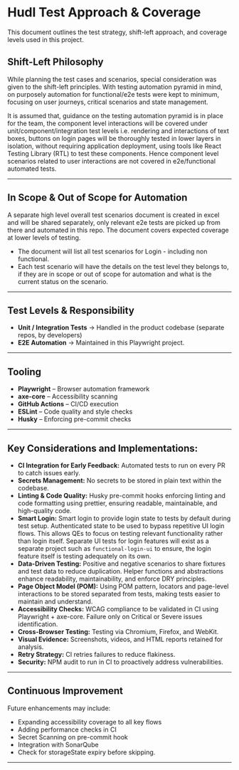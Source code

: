 # Hudl Test Approach & Coverage

This document outlines the test strategy, shift-left approach, and coverage levels used in this project.

## Shift-Left Philosophy

While planning the test cases and scenarios, special consideration was given to the shift-left principles. With testing automation pyramid in mind, on purposely automation for functional/e2e tests were kept to minimum, focusing on user journeys, critical scenarios and state management.

It is assumed that, guidance on the testing automation pyramid is in place for the team, the component level interactions will be covered under unit/component/integration test levels i.e. rendering and interactions of text boxes, buttons on login pages will be thoroughly tested in lower layers in isolation, without requiring application deployment, using tools like React Testing Library (RTL) to test these components. Hence component level scenarios related to user interactions are not covered in e2e/functional automated tests.

---

## In Scope & Out of Scope for Automation

A separate high level overall test scenarios document is created in excel and will be shared separately, only relevant e2e tests are picked up from there and automated in this repo. The document covers expected coverage at lower levels of testing.

- The document will list all test scenarios for Login - including non functional.
- Each test scenario will have the details on the test level they belongs to, if they are in scope or out of scope for automation and what is the current status on the scenario.

---

## Test Levels & Responsibility

- **Unit / Integration Tests** → Handled in the product codebase (separate repos, by developers)
- **E2E Automation** → Maintained in this Playwright project.

---

## Tooling

- **Playwright** – Browser automation framework
- **axe-core** – Accessibility scanning
- **GitHub Actions** – CI/CD execution
- **ESLint** – Code quality and style checks
- **Husky** – Enforcing pre-commit checks

---

## Key Considerations and Implementations:

- **CI Integration for Early Feedback:** Automated tests to run on every PR to catch issues early.
- **Secrets Management:** No secrets to be stored in plain text within the codebase.
- **Linting & Code Quality:** Husky pre-commit hooks enforcing linting and code formatting using prettier, ensuring readable, maintainable, and high-quality code.
- **Smart Login:** Smart login to provide login state to tests by default during test setup. Authenticated state to be used to bypass repetitive UI login flows. This allows QEs to focus on testing relevant functionality rather than login itself. Separate UI tests for login features will exist as a separate project such as `functional-login-ui` to ensure, the login feature itself is testing adequately on its own.
- **Data-Driven Testing:** Positive and negative scenarios to share fixtures and test data to reduce duplication. Helper functions and abstractions enhance readability, maintainability, and enforce DRY principles.
- **Page Object Model (POM):** Using POM pattern, locators and page-level interactions to be stored separated from tests, making tests easier to maintain and understand.
- **Accessibility Checks:** WCAG compliance to be validated in CI using Playwright + axe-core. Failure only on Critical or Severe issues identification.
- **Cross-Browser Testing:** Testing via Chromium, Firefox, and WebKit.
- **Visual Evidence:** Screenshots, videos, and HTML reports retained for analysis.
- **Retry Strategy:** CI retries failures to reduce flakiness.
- **Security:** NPM audit to run in CI to proactively address vulnerabilities.

---

## Continuous Improvement

Future enhancements may include:

- Expanding accessibility coverage to all key flows
- Adding performance checks in CI
- Secret Scanning on pre-commit hook
- Integration with SonarQube
- Check for storageState expiry before skipping.

---

```

```
